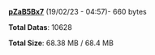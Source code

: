 [**pZaB5Bx7**](/data/pZaB5Bx7.txt) (19/02/23 - 04:57)- 660 bytes

**Total Datas**: 10628

**Total Size**: 68.38 MB / 68.4 MB